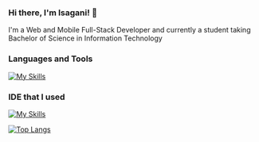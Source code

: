 ### Hi there, I'm Isagani! 👋

I'm a Web and Mobile Full-Stack Developer and currently a student taking Bachelor of Science in Information Technology

### Languages and Tools
[![My Skills](https://skillicons.dev/icons?i=java,python,javascript,c,javascript,css,html,php,firebase,bootstrap,tailwind,figma)](https://skillicons.dev)

### IDE that I used
[![My Skills](https://skillicons.dev/icons?i=vscode,eclipse,androidstudio)](https://skillicons.dev)

[![Top Langs](https://github-readme-stats.vercel.app/api/top-langs/?username=Isagani-lapira&layout=compact)](https://github.com/anuraghazra/github-readme-stats)

